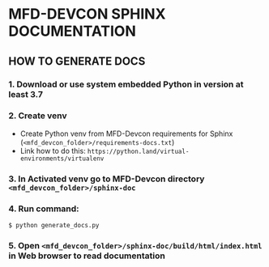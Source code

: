 # MFD-DEVCON SPHINX DOCUMENTATION

## HOW TO GENERATE DOCS
### 1. Download or use system embedded Python in version at least 3.7
### 2. Create venv
- Create Python venv from MFD-Devcon requirements for Sphinx (`<mfd_devcon_folder>/requirements-docs.txt`) 
- Link how to do this: `https://python.land/virtual-environments/virtualenv`
### 3. In Activated venv go to MFD-Devcon directory `<mfd_devcon_folder>/sphinx-doc`
### 4. Run command:
```shell
$ python generate_docs.py
```
### 5. Open `<mfd_devcon_folder>/sphinx-doc/build/html/index.html` in Web browser to read documentation